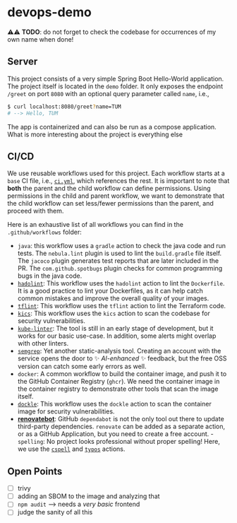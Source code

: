 # devops-demo

⚠️⚠️ **TODO**: do not forget to check the codebase for occurrences of my own name when done!

## Server

This project consists of a very simple Spring Boot Hello-World application. The project itself is located in the `demo` folder. It only exposes the endpoint `/greet` on port `8080` with an optional query parameter called `name`, i.e.,

```bash
$ curl localhost:8080/greet?name=TUM
# --> Hello, TUM
```

The app is containerized and can also be run as a compose application. What is more interesting about the project is everything else

## CI/CD

We use reusable workflows used for this project. Each workflow starts at a `base` CI file, i.e., [`ci.yml`](./.github/workflows/ci.yml), which references the rest. It is important to note that **both** the parent and the child workflow can define permissions. Using permissions in the child and parent workflow, we want to demonstrate that the child workflow can set less/fewer permissions than the parent, and proceed with them.

Here is an exhaustive list of all workflows you can find in the `.github/workflows` folder:

- `java`: this workflow uses a `gradle` action to check the java code and run tests. The `nebula.lint` plugin is used to lint the `build.gradle` file itself. The `jacoco` plugin generates test reports that are later included in the PR. The `com.github.spotbugs` plugin checks for common programming bugs in the java code.
- [`hadolint`](https://github.com/hadolint/hadolint): This workflow uses the `hadolint` action to lint the `Dockerfile`. It is a good practice to lint your Dockerfiles, as it can help catch common mistakes and improve the overall quality of your images.
- [`tflint`](https://github.com/terraform-linters/tflint): This workflow uses the `tflint` action to lint the Terraform code.
- [`kics`](https://kics.io/index.html#): This workflow uses the `kics` action to scan the codebase for security vulnerabilities.
- [`kube-linter`](https://docs.kubelinter.io/#/): The tool is still in an early stage of development, but it works for our basic use-case. In addition, some alerts might overlap with other linters.
- [`semgrep`](https://github.com/semgrep/semgrep): Yet another static-analysis tool. Creating an account with the service opens the door to ✨ _AI-enhanced_ ✨ feedback, but the free OSS version can catch some early errors as well.
- `docker`: A common workflow to build the container image, and push it to the GitHub Container Registry (`ghcr`). We need the container image in the container registry to demonstrate other tools that scan the image itself.
- [`dockle`](https://github.com/goodwithtech/dockle): This workflow uses the `dockle` action to scan the container image for security vulnerabilities.
- [**renovatebot**](https://docs.renovatebot.com/): GitHub `dependabot` is not the only tool out there to update third-party dependencies. `renovate` can be added as a separate action, or as a GitHub Application, but you need to create a free account.
-`spelling`: No project looks professional without proper spelling! Here, we use the [`cspell`](https://cspell.org/) and [`typos`](https://github.com/crate-ci/typos) actions.

## Open Points

- [ ] trivy
- [ ] adding an SBOM to the image and analyzing that
- [ ] `npm audit` --> needs a *very basic* frontend
- [ ] judge the sanity of all this
